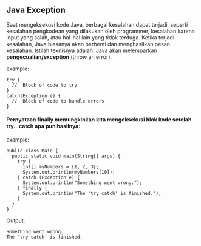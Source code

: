 ## Java Exception

Saat mengeksekusi kode Java, berbagai kesalahan dapat terjadi, seperti kesalahan pengkodean yang dilakukan oleh programmer, kesalahan karena input yang salah, atau hal-hal lain yang tidak terduga. Ketika terjadi kesalahan, Java biasanya akan berhenti dan menghasilkan pesan kesalahan. Istilah teknisnya adalah: Java akan melemparkan **pengecualian/exception** (throw an error).

example:

```
try {
  //  Block of code to try
}
catch(Exception e) {
  //  Block of code to handle errors
}
```

#### Pernyataan **finally** memungkinkan kita mengeksekusi blok kode setelah try...catch apa pun hasilnya:

example:

```
public class Main {
  public static void main(String[] args) {
    try {
      int[] myNumbers = {1, 2, 3};
      System.out.println(myNumbers[10]);
    } catch (Exception e) {
      System.out.println("Something went wrong.");
    } finally {
      System.out.println("The 'try catch' is finished.");
    }
  }
}
```
Output:

```
Something went wrong.
The 'try catch' is finished.
```
